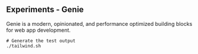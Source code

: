 ## Experiments - Genie

Genie is a modern, opinionated, and performance optimized building blocks for
web app development.

```shell
# Generate the test output
./tailwind.sh

```
